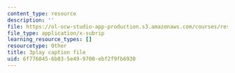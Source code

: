 ```yaml
---
content_type: resource
description: ''
file: https://ol-ocw-studio-app-production.s3.amazonaws.com/courses/res-18-006-calculus-revisited-single-variable-calculus-fall-2010/6f7760456b035e499700ebf2f9fb6930_iM4DRgFqPso.vtt
file_type: application/x-subrip
learning_resource_types: []
resourcetype: Other
title: 3play caption file
uid: 6f776045-6b03-5e49-9700-ebf2f9fb6930
---
```

